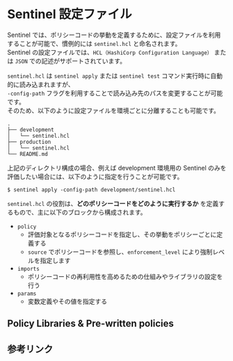 # Sentinel 設定ファイル

Sentinel では、ポリシーコードの挙動を定義するために、設定ファイルを利用することが可能で、慣例的には `sentinel.hcl` と命名されます。 \
Sentinel の設定ファイルでは、`HCL（HashiCorp Configuration Language）` または `JSON` での記述がサポートされています。

`sentinel.hcl` は `sentinel apply` または `sentinel test` コマンド実行時に自動的に読み込まれますが、 \
`-config-path` フラグを利用することで読み込み先のパスを変更することが可能です。　\
そのため、以下のように設定ファイルを環境ごとに分離することも可能です。

```tree
.
├── development
│   └── sentinel.hcl
├── production
│   └── sentinel.hcl
└── README.md
```

上記のディレクトリ構成の場合、例えば development 環境用の Sentinel のみを評価したい場合には、以下のように指定を行うことが可能です。

```shell
$ sentinel apply -config-path development/sentinel.hcl
```

`sentinel.hcl` の役割は、**どのポリシーコードをどのように実行するか** を定義するもので、主に以下のブロックから構成されます。
- `policy`
  - 評価対象となるポリシーコードを指定し、その挙動をポリシーごとに定義する
  - `source` でポリシーコードを参照し、`enforcement_level` により強制レベルを指定します
- `imports`
  - ポリシーコードの再利用性を高めるための仕組みやライブラリの設定を行う
- `params`
  - 変数定義やその値を指定する

## Policy Libraries & Pre-written policies


## 参考リンク
